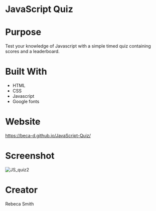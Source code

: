 # JavaScript Quiz

# Purpose
Test your knowledge of Javascript with a simple timed quiz containing scores and a leaderboard.

# Built With
- HTML
- CSS 
- Javascript 
- Google fonts 

# Website
https://beca-d.github.io/JavaScript-Quiz/
# Screenshot
![JS_quiz2](https://user-images.githubusercontent.com/67708213/172269920-d6e6b433-3f31-429a-b6f1-e671562449b2.JPG)

# Creator
Rebeca Smith 
